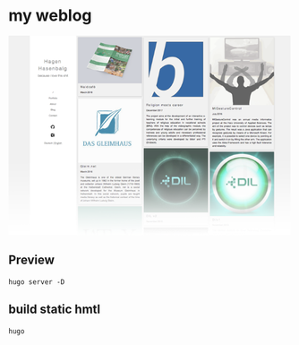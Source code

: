 # my weblog

![](./Screen-Shot.png)

## Preview
```
hugo server -D 
```

## build static hmtl
```
hugo
```

